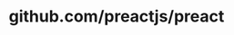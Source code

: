 ---
layout: post
title: github.com/preactjs/preact
categories: link
tags: [انگلیسی, برنامه‌نویسی]
---